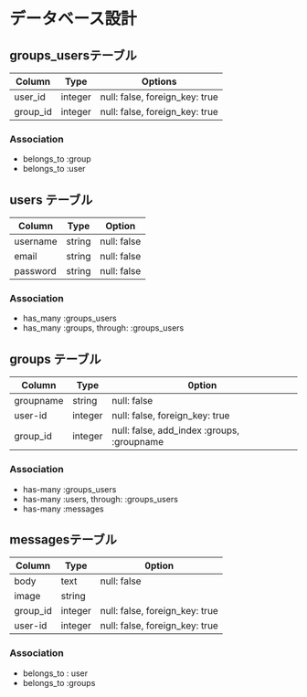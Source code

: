 # データベース設計

## groups_usersテーブル
|Column|Type|Options|
|------|----|-------|
|user_id|integer|null: false, foreign_key: true|
|group_id|integer|null: false, foreign_key: true|
### Association
- belongs_to :group
- belongs_to :user


## users テーブル
|Column|Type|Option|
|------|----|------|
|username|string|null: false|
|email|string|null: false|
|password|string|null: false|
### Association 
- has_many :groups_users
- has_many :groups, through: :groups_users


## groups テーブル
|Column|Type|0ption|
|------|----|------|
|groupname|string|null: false|
|user-id|integer|null: false, foreign_key: true|
|group_id|integer|null: false, add_index :groups,  :groupname|

### Association
- has-many :groups_users
- has-many :users, through: :groups_users
- has-many :messages




## messagesテーブル
|Column|Type|0ption|
|------|----|------|
|body|text|null: false|
|image|string|
|group_id|integer|null: false, foreign_key: true|
|user-id|integer|null: false, foreign_key: true|

### Association
- belongs_to : user
- belongs_to :groups

